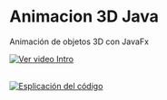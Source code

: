 # Animacion 3D Java

Animación de objetos 3D con JavaFx <br>

[![Ver video Intro]()](https://www.youtube.com/watch?v=00YsHqAnE2s)<br><br>

[![Esplicación del código]()](https://www.youtube.com/watch?v=Zkd9Z86IeKc&t)

